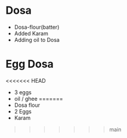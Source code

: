 # Dosa

* Dosa-flour(batter)
* Added Karam
* Adding oil to Dosa

# Egg Dosa
<<<<<<< HEAD
* 3 eggs
* oil / ghee
=======
* Dosa flour
* 2 Eggs
* Karam
>>>>>>> main

